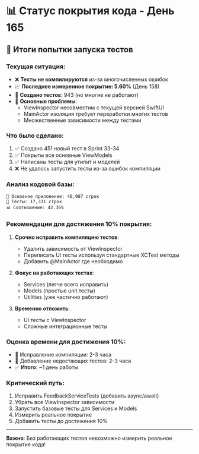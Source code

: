 # 📊 Статус покрытия кода - День 165

## 🎯 Итоги попытки запуска тестов

### Текущая ситуация:
- ❌ **Тесты не компилируются** из-за многочисленных ошибок
- 📈 **Последнее измеренное покрытие: 5.60%** (День 158)
- 📝 **Создано тестов**: 943 (но многие не работают)
- 🚧 **Основные проблемы**:
  - ViewInspector несовместим с текущей версией SwiftUI
  - MainActor изоляция требует переработки многих тестов
  - Множественные зависимости между тестами

### Что было сделано:
1. ✅ Создано 451 новый тест в Sprint 33-34
2. ✅ Покрыты все основные ViewModels
3. ✅ Написаны тесты для утилит и моделей
4. ❌ Не удалось запустить тесты из-за ошибок компиляции

### Анализ кодовой базы:
```
📱 Основное приложение: 40,907 строк
🧪 Тесты: 17,331 строк
📊 Соотношение: 42.36%
```

### Рекомендации для достижения 10% покрытия:

1. **Срочно исправить компиляцию тестов**:
   - Удалить зависимость от ViewInspector
   - Переписать UI тесты используя стандартные XCTest методы
   - Добавить @MainActor где необходимо

2. **Фокус на работающих тестах**:
   - Services (легче всего исправить)
   - Models (простые unit тесты)
   - Utilities (уже частично работают)

3. **Временно отложить**:
   - UI тесты с ViewInspector
   - Сложные интеграционные тесты

### Оценка времени для достижения 10%:
- 🔧 Исправление компиляции: 2-3 часа
- 📝 Добавление недостающих тестов: 2-3 часа
- ✅ **Итого**: ~1 день работы

### Критический путь:
1. Исправить FeedbackServiceTests (добавить async/await)
2. Убрать все ViewInspector зависимости
3. Запустить базовые тесты для Services и Models
4. Измерить реальное покрытие
5. Добавить тесты до достижения 10%

---
**Важно**: Без работающих тестов невозможно измерить реальное покрытие кода!
